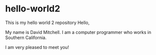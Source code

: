 # hello-world2
This is my hello world 2 repository
Hello,

My name is David Mitchell.  I am a computer programmer who works in Southern California.

I am very pleased to meet you!

